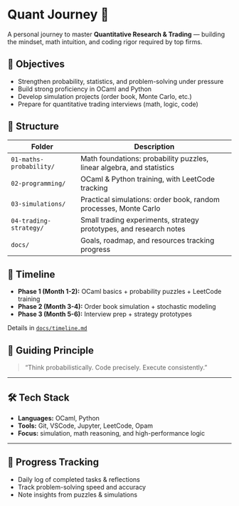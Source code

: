 # Quant Journey 🚀

A personal journey to master **Quantitative Research & Trading** — building the mindset, math intuition, and coding rigor required by top firms.

## 🎯 Objectives

- Strengthen probability, statistics, and problem-solving under pressure  
- Build strong proficiency in OCaml and Python  
- Develop simulation projects (order book, Monte Carlo, etc.)  
- Prepare for quantitative trading interviews (math, logic, code)

## 🧩 Structure

| Folder | Description |
|--------|--------------|
| `01-maths-probability/` | Math foundations: probability puzzles, linear algebra, and statistics |
| `02-programming/` | OCaml & Python training, with LeetCode tracking |
| `03-simulations/` | Practical simulations: order book, random processes, Monte Carlo |
| `04-trading-strategy/` | Small trading experiments, strategy prototypes, and research notes |
| `docs/` | Goals, roadmap, and resources tracking progress |

## 📅 Timeline

- **Phase 1 (Month 1-2):** OCaml basics + probability puzzles + LeetCode training  
- **Phase 2 (Month 3-4):** Order book simulation + stochastic modeling  
- **Phase 3 (Month 5-6):** Interview prep + strategy prototypes  

Details in [`docs/timeline.md`](docs/timeline.md)

## 🧠 Guiding Principle

> “Think probabilistically. Code precisely. Execute consistently.”

---

## 🛠 Tech Stack

- **Languages:** OCaml, Python  
- **Tools:** Git, VSCode, Jupyter, LeetCode, Opam  
- **Focus:** simulation, math reasoning, and high-performance logic

---

## 🧾 Progress Tracking

- Daily log of completed tasks & reflections  
- Track problem-solving speed and accuracy  
- Note insights from puzzles & simulations
